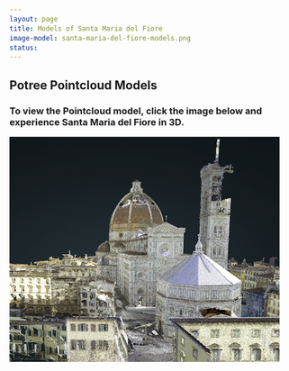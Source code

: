 ```yaml
---
layout: page
title: Models of Santa Maria del Fiore
image-model: santa-maria-del-fiore-models.png
status: 
---
```

  <article>
     <h2>Potree Pointcloud Models</h2>
  <h3>To view the Pointcloud model, click the image below and experience Santa Maria del Fiore in 3D.</h3>
 <p>
  <a href="http://3d.wlu.edu/v20/duomo.html" title="Redirect to Santa Maria del Fiore Model">
    <img src="/assets/images/santa-maria-del-fiore-models-pointcloud.png" alt="Santa Maria del Fiore Model" />
  </a>
</p>
     
